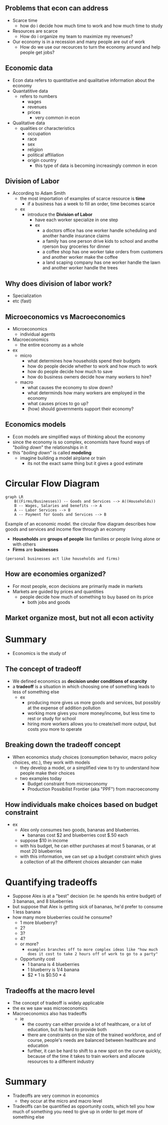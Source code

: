 ## Problems that econ can address
- Scarce time
	- how do i decide how much time to work and how much time to study
- Resources are scarce
	- How do i organize my team to maximize my revenues?
- Our economy is in a recession and many people are out of work
	- How do we use our recources to turn the economy around and help people get jobs?

## Economic data
- Econ data refers to quantitative and qualitative information about the economy
- Quantatitive data
	- refers to numbers
		- wages
		- revenues
		- prices
			- very common in econ 
- Qualitative data
	- qualities or characteristics
		- occupation
		- race
		- sex
		- religion
		- political affiliation
		- origin country
			- this type of data is becoming increasingly common in econ

## Division of Labor
- According to Adam Smith
	- the most importation of examples of scarce resource is **time**
		- if a business has a week to fill an order, time becomes scarce
	- ex
		- introduce the **Division of Labor**
			- have each worker specialize in one step
			- ex
				- a doctors office has one worker handle scheduling and another handle insurance claims
				- a family has one person drive kids to school and anothe rperson buy groceries for dinner
				- a coffee shop has one worker take orders from customers and another worker make the coffee
				- a land scaping company has one worker handle the lawn and another worker handle the trees

## Why does division of labor work?
- Specialization
- etc (fast)

## Microeconomics vs Macroeconomics

- Microeconomics
	- individual agents
- Macroeconomics
	- the entire economy as a whole
- ex
	- micro
		- what determines how households spend their budgets
		- how do people decide whether to work and how much to work
		- how do people decide how much to save
		- how do business owners decide how many workers to hire?
	- macro
		- what causes the economy to slow down?
		- what determinds how many workers are employed in the economy
		- what causes prices to go up?
		- (how) should governments support their economy?

## Economics models
- Econ models are simplified ways of thinking about the economy
- since the economy is so complex, economists have found ways of "*boiling down*" the relationships in it
- this "*boiling down*" is called **modeling**
	- imagine building a model airplane or train
		- its not the exact same thing but it gives a good estimate

# Circular Flow Diagram
```mermaid
graph LR
	B((Firms/Businesses)) -- Goods and Services --> A((Households))
	B -- Wages, Salaries and benefits --> A
	A -- Labor Services --> B
	A -- Payment for Goods and Services --> B
```
Example of an economic model.
the circular flow diagram describes how goods and services and income flow through an economy

- **Households** are **groups of people** like families or people living alone or with others
- **Firms** are **businesses**

`(personal businesses act like households and firms)`

## How are economies organized?
- For most people, econ decisions are primarily made in markets
- Markets are guided by prices and quantities
	- people decide how much of something to buy based on its price
		- both jobs and goods

## Market organize most, but not all econ activity

# Summary
- Economics is the study of 






## The concept of tradeoff
- We defined economics as **decision under conditions of scarcity**
- a **tradeoff** is a situation in which choosing one of something leads to less of something else
	- ex
		- producing more gives us more goods and services, but possibly at the expense of addition pollution
		- working more gives you more money/income, but less time to rest or study for school
		- hiring more workers allows you to create/sell more output, but costs you more to operate

## Breaking down the tradeoff concept
- When economics study choices (consumption behavior, macro policy choices, etc.), they work with models
	- they develop a model, or a simplified view to try to understand how people make their choices
	- two examples today
		- Budget constraint from microeconomy
		- Production Possibilist Frontier (aka "PPF") from macroeconomy

## How individuals make choices based on budget constraint
- ex
	- Alex only consumes two goods, bananas and blueberries.
		- bananas cost $2 and blueberries cost $.50 each
	- suppose $10 in income
	- with his budget, he can either purchases at most 5 bananas, or at most 20 blueberries
	- with this information, we can set up a budget constraint which gives a collection of all the different choices alexander can make

# Quantifying tradeoffs
- Suppose Alex is at a "best" decision (ie: he spends his entire budget) of 3 bananas, and 8 blueberries
- but suppose that Alex is getting sick of bananas, he'd prefer to consume 1 less banana
- how many more blueberries could he consume?
	- 1 more blueberry?
	- 2?
	- 3?
	- 4?
	- or more?
		- `examples branches off to more complex ideas like "how much does it cost to take 2 hours off of work to go to a party"`
	- Opportunity cost
		- 1 banana is 4 blueberries
		- 1 blueberry is 1/4 banana
		- $\$2*1$ is $\$0.50*4$

## Tradeoffs at the macro level
- The concept of tradeoff is widely applicable
- the ex we saw was microeconomics
- Macroeconomics also has tradeoffs
	- ie
		- the country can either provide a lot of healthcare, or a lot of education, but its hard to provide both
		- there are constraints on the size of the trained workforce, and of course, people's needs are balanced between healthcare and education
		- further, it can be hard to shift to a new spot on the curve quickly, because of the time it takes to train workers and allocate resources to a different industry

# Summary
- Tradeoffs are very common in economics
	- they occur at the micro and macro level
- Tradeoffs can be quantified as opportunity costs, which tell you how much of something you need to give up in order to get more of something else



